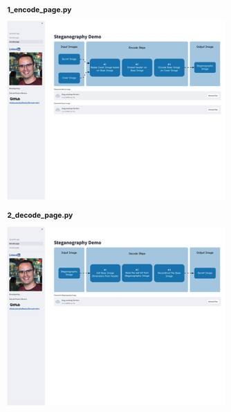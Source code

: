 ### 1_encode_page.py

<img src="../../data/Streamlit/Streamlit-encode.png" width="900">

### 2_decode_page.py

<img src="../../data/Streamlit/Streamlit-decode.png" width="900">